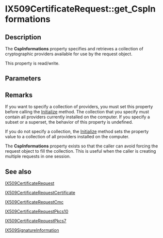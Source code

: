 # IX509CertificateRequest::get_CspInformations

## Description

The **CspInformations** property specifies and retrieves a collection of cryptographic providers available for use by the request object.

This property is read/write.

## Parameters

## Remarks

If you want to specify a collection of providers, you must set this property before calling the [Initialize](https://learn.microsoft.com/windows/desktop/api/certenroll/nf-certenroll-ix509certificaterequest-initialize) method. The collection that you specify must contain all providers currently installed on the computer. If you specify a subset or a superset, the behavior of this property is undefined.

If you do not specify a collection, the [Initialize](https://learn.microsoft.com/windows/desktop/api/certenroll/nf-certenroll-ix509certificaterequest-initialize) method sets the property value to a collection of all providers installed on the computer.

The **CspInformations** property exists so that the caller can avoid forcing the request object to fill the collection. This is useful when the caller is creating multiple requests in one session.

## See also

[IX509CertificateRequest](https://learn.microsoft.com/windows/desktop/api/certenroll/nn-certenroll-ix509certificaterequest)

[IX509CertificateRequestCertificate](https://learn.microsoft.com/windows/desktop/api/certenroll/nn-certenroll-ix509certificaterequestcertificate)

[IX509CertificateRequestCmc](https://learn.microsoft.com/windows/desktop/api/certenroll/nn-certenroll-ix509certificaterequestcmc)

[IX509CertificateRequestPkcs10](https://learn.microsoft.com/windows/desktop/api/certenroll/nn-certenroll-ix509certificaterequestpkcs10)

[IX509CertificateRequestPkcs7](https://learn.microsoft.com/windows/desktop/api/certenroll/nn-certenroll-ix509certificaterequestpkcs7)

[IX509SignatureInformation](https://learn.microsoft.com/windows/desktop/api/certenroll/nn-certenroll-ix509signatureinformation)